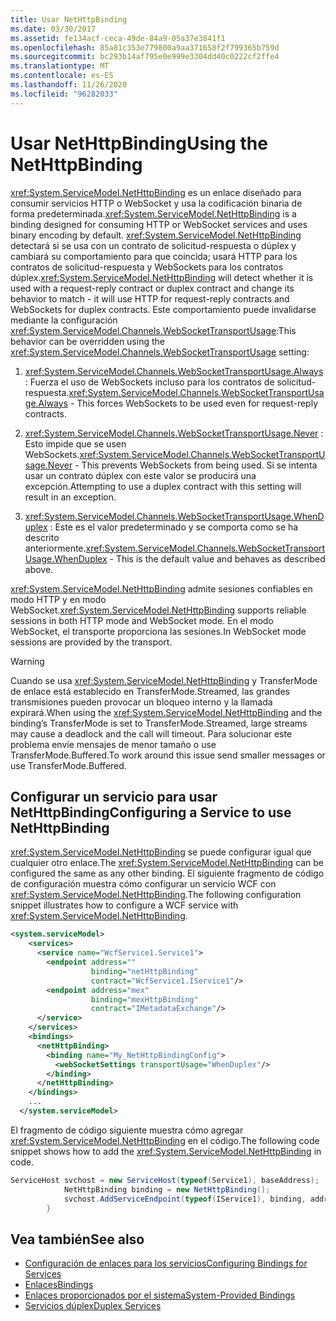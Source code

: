 ```yaml
---
title: Usar NetHttpBinding
ms.date: 03/30/2017
ms.assetid: fe134acf-ceca-49de-84a9-05a37e3841f1
ms.openlocfilehash: 85a81c353e779800a9aa371658f2f799365b759d
ms.sourcegitcommit: bc293b14af795e0e999e3304dd40c0222cf2ffe4
ms.translationtype: MT
ms.contentlocale: es-ES
ms.lasthandoff: 11/26/2020
ms.locfileid: "96282033"
---
```

# <a name="using-the-nethttpbinding"></a><span data-ttu-id="f8753-102">Usar NetHttpBinding</span><span class="sxs-lookup"><span data-stu-id="f8753-102">Using the NetHttpBinding</span></span>

<span data-ttu-id="f8753-103"><xref:System.ServiceModel.NetHttpBinding> es un enlace diseñado para consumir servicios HTTP o WebSocket y usa la codificación binaria de forma predeterminada.</span><span class="sxs-lookup"><span data-stu-id="f8753-103"><xref:System.ServiceModel.NetHttpBinding> is a binding designed for consuming HTTP or WebSocket services and uses binary encoding by default.</span></span> <span data-ttu-id="f8753-104"><xref:System.ServiceModel.NetHttpBinding> detectará si se usa con un contrato de solicitud-respuesta o dúplex y cambiará su comportamiento para que coincida; usará HTTP para los contratos de solicitud-respuesta y WebSockets para los contratos dúplex.</span><span class="sxs-lookup"><span data-stu-id="f8753-104"><xref:System.ServiceModel.NetHttpBinding> will detect whether it is used with a request-reply contract or duplex contract and change its behavior to match - it will use HTTP for request-reply contracts and WebSockets for duplex contracts.</span></span> <span data-ttu-id="f8753-105">Este comportamiento puede invalidarse mediante la configuración <xref:System.ServiceModel.Channels.WebSocketTransportUsage>:</span><span class="sxs-lookup"><span data-stu-id="f8753-105">This behavior can be overridden using the <xref:System.ServiceModel.Channels.WebSocketTransportUsage> setting:</span></span>  
  
1. <span data-ttu-id="f8753-106"><xref:System.ServiceModel.Channels.WebSocketTransportUsage.Always> : Fuerza el uso de WebSockets incluso para los contratos de solicitud-respuesta.</span><span class="sxs-lookup"><span data-stu-id="f8753-106"><xref:System.ServiceModel.Channels.WebSocketTransportUsage.Always> - This forces WebSockets to be used even for request-reply contracts.</span></span>  
  
2. <span data-ttu-id="f8753-107"><xref:System.ServiceModel.Channels.WebSocketTransportUsage.Never> : Esto impide que se usen WebSockets.</span><span class="sxs-lookup"><span data-stu-id="f8753-107"><xref:System.ServiceModel.Channels.WebSocketTransportUsage.Never> - This prevents WebSockets from being used.</span></span> <span data-ttu-id="f8753-108">Si se intenta usar un contrato dúplex con este valor se producirá una excepción.</span><span class="sxs-lookup"><span data-stu-id="f8753-108">Attempting to use a duplex contract with this setting will result in an exception.</span></span>  
  
3. <span data-ttu-id="f8753-109"><xref:System.ServiceModel.Channels.WebSocketTransportUsage.WhenDuplex> : Este es el valor predeterminado y se comporta como se ha descrito anteriormente.</span><span class="sxs-lookup"><span data-stu-id="f8753-109"><xref:System.ServiceModel.Channels.WebSocketTransportUsage.WhenDuplex> - This is the default value and behaves as described above.</span></span>  
  
 <span data-ttu-id="f8753-110"><xref:System.ServiceModel.NetHttpBinding> admite sesiones confiables en modo HTTP y en modo WebSocket.</span><span class="sxs-lookup"><span data-stu-id="f8753-110"><xref:System.ServiceModel.NetHttpBinding> supports reliable sessions in both HTTP mode and WebSocket mode.</span></span> <span data-ttu-id="f8753-111">En el modo WebSocket, el transporte proporciona las sesiones.</span><span class="sxs-lookup"><span data-stu-id="f8753-111">In WebSocket mode sessions are provided by the transport.</span></span>  
  
> [!WARNING]
> <span data-ttu-id="f8753-112">Cuando se usa <xref:System.ServiceModel.NetHttpBinding> y TransferMode de enlace está establecido en TransferMode.Streamed, las grandes transmisiones pueden provocar un bloqueo interno y la llamada expirará.</span><span class="sxs-lookup"><span data-stu-id="f8753-112">When using the <xref:System.ServiceModel.NetHttpBinding> and the binding’s TransferMode is set to TransferMode.Streamed, large streams may cause a deadlock and the call will timeout.</span></span> <span data-ttu-id="f8753-113">Para solucionar este problema envíe mensajes de menor tamaño o use TransferMode.Buffered.</span><span class="sxs-lookup"><span data-stu-id="f8753-113">To work around this issue send smaller messages or use TransferMode.Buffered.</span></span>  
  
## <a name="configuring-a-service-to-use-nethttpbinding"></a><span data-ttu-id="f8753-114">Configurar un servicio para usar NetHttpBinding</span><span class="sxs-lookup"><span data-stu-id="f8753-114">Configuring a Service to use NetHttpBinding</span></span>  

 <span data-ttu-id="f8753-115"><xref:System.ServiceModel.NetHttpBinding> se puede configurar igual que cualquier otro enlace.</span><span class="sxs-lookup"><span data-stu-id="f8753-115">The <xref:System.ServiceModel.NetHttpBinding> can be configured the same as any other binding.</span></span> <span data-ttu-id="f8753-116">El siguiente fragmento de código de configuración muestra cómo configurar un servicio WCF con <xref:System.ServiceModel.NetHttpBinding>.</span><span class="sxs-lookup"><span data-stu-id="f8753-116">The following configuration snippet illustrates how to configure a WCF service with <xref:System.ServiceModel.NetHttpBinding>.</span></span>  
  
```xml  
<system.serviceModel>  
    <services>  
      <service name="WcfService1.Service1">  
        <endpoint address=""  
                  binding="netHttpBinding"  
                  contract="WcfService1.IService1"/>  
        <endpoint address="mex"  
                  binding="mexHttpBinding"  
                  contract="IMetadataExchange"/>  
      </service>  
    </services>  
    <bindings>  
      <netHttpBinding>  
        <binding name="My_NetHttpBindingConfig">  
          <webSocketSettings transportUsage="WhenDuplex"/>  
        </binding>  
      </netHttpBinding>  
    </bindings>  
    ...
  </system.serviceModel>  
```  
  
 <span data-ttu-id="f8753-117">El fragmento de código siguiente muestra cómo agregar <xref:System.ServiceModel.NetHttpBinding> en el código.</span><span class="sxs-lookup"><span data-stu-id="f8753-117">The following code snippet shows how to add the <xref:System.ServiceModel.NetHttpBinding> in code.</span></span>  
  
```csharp  
ServiceHost svchost = new ServiceHost(typeof(Service1), baseAddress);  
            NetHttpBinding binding = new NetHttpBinding();  
            svchost.AddServiceEndpoint(typeof(IService1), binding, address);
        }  
```  
  
## <a name="see-also"></a><span data-ttu-id="f8753-118">Vea también</span><span class="sxs-lookup"><span data-stu-id="f8753-118">See also</span></span>

- [<span data-ttu-id="f8753-119">Configuración de enlaces para los servicios</span><span class="sxs-lookup"><span data-stu-id="f8753-119">Configuring Bindings for Services</span></span>](../configuring-bindings-for-wcf-services.md)
- [<span data-ttu-id="f8753-120">Enlaces</span><span class="sxs-lookup"><span data-stu-id="f8753-120">Bindings</span></span>](bindings.md)
- [<span data-ttu-id="f8753-121">Enlaces proporcionados por el sistema</span><span class="sxs-lookup"><span data-stu-id="f8753-121">System-Provided Bindings</span></span>](../system-provided-bindings.md)
- [<span data-ttu-id="f8753-122">Servicios dúplex</span><span class="sxs-lookup"><span data-stu-id="f8753-122">Duplex Services</span></span>](duplex-services.md)

